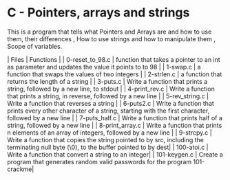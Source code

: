 #  C - Pointers, arrays and strings

This is a program that tells what Pointers and Arrays are and how to use them, their differences , How to use strings and how to manipulate them ,
Scope of variables.

| Files | Functions |
| 0-reset_to_98.c | function that takes a pointer to an int as parameter and updates the value it points to to 98 |
| 1-swap.c | a function that swaps the values of two integers |
| 2-strlen.c | a function that returns the length of a string |
| 3-puts.c | Write a function that prints a string, followed by a new line, to stdout |
| 4-print_rev.c | Write a function that prints a string, in reverse, followed by a new line | 
| 5-rev_string.c | Write a function that reverses a string |
| 6-puts2.c | Write a function that prints every other character of a string, starting with the first character, followed by a new line |
| 7-puts_half.c | Write a function that prints half of a string, followed by a new line |
| 8-print_array.c | Write a function that prints n elements of an array of integers, followed by a new line |
| 9-strcpy.c | Write a function that copies the string pointed to by src, including the terminating null byte (\0), to the buffer pointed to by dest|
| 100-atoi.c | Write a function that convert a string to an integer|
| 101-keygen.c | Create a program that generates random valid passwords for the program 101-crackme|
